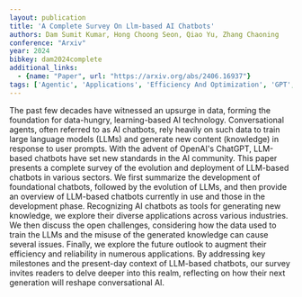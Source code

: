 ```yaml
---
layout: publication
title: 'A Complete Survey On Llm-based AI Chatbots'
authors: Dam Sumit Kumar, Hong Choong Seon, Qiao Yu, Zhang Chaoning
conference: "Arxiv"
year: 2024
bibkey: dam2024complete
additional_links:
  - {name: "Paper", url: "https://arxiv.org/abs/2406.16937"}
tags: ['Agentic', 'Applications', 'Efficiency And Optimization', 'GPT', 'Model Architecture', 'Prompting', 'Survey Paper', 'Tools']
---
```

The past few decades have witnessed an upsurge in data, forming the foundation for data-hungry, learning-based AI technology. Conversational agents, often referred to as AI chatbots, rely heavily on such data to train large language models (LLMs) and generate new content (knowledge) in response to user prompts. With the advent of OpenAI's ChatGPT, LLM-based chatbots have set new standards in the AI community. This paper presents a complete survey of the evolution and deployment of LLM-based chatbots in various sectors. We first summarize the development of foundational chatbots, followed by the evolution of LLMs, and then provide an overview of LLM-based chatbots currently in use and those in the development phase. Recognizing AI chatbots as tools for generating new knowledge, we explore their diverse applications across various industries. We then discuss the open challenges, considering how the data used to train the LLMs and the misuse of the generated knowledge can cause several issues. Finally, we explore the future outlook to augment their efficiency and reliability in numerous applications. By addressing key milestones and the present-day context of LLM-based chatbots, our survey invites readers to delve deeper into this realm, reflecting on how their next generation will reshape conversational AI.
